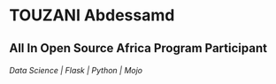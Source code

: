 # TOUZANI Abdessamd
## All In Open Source Africa Program Participant
###### Data Science | Flask | Python | Mojo
